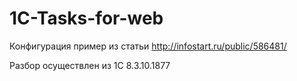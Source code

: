 # 1C-Tasks-for-web
Конфигурация пример из статьи http://infostart.ru/public/586481/

Разбор осуществлен из 1С 8.3.10.1877
